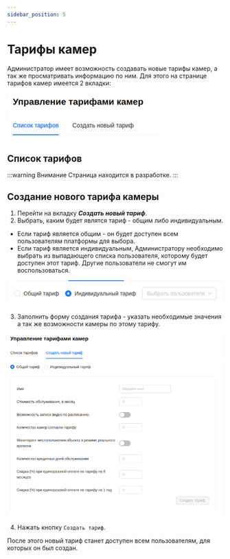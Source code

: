 ```yaml
---
sidebar_position: 5
---
```


#  Тарифы камер

Администратор имеет возможность создавать новые тарифы камер, а так же просматривать информацию по ним. Для этого на странице тарифов камер имеется 2 вкладки:

![](./imgs/camera-tarif-add-ru.png)


## Список тарифов

:::warning Внимание
    Страница находится в разработке.
:::

## Создание нового тарифа камеры

1. Перейти на вкладку ***Создать новый тариф***.
2. Выбрать, каким будет являтся тариф - общим либо индивидуальным.

- Если тариф является общим - он будет доступен всем пользователям платформы для выбора.
- Если тариф является индивидуальным, Администратору необходимо выбрать из выпадающего списка пользователя, которому будет доступен этот тариф. Другие пользователи не смогут им воспользоваться.

![](./imgs/tracker-tarif-ind-ru.png)

3. Заполнить форму создания тарифа - указать необходимые значения а так же возможности камеры по этому тарифу.

![](./imgs/camera-tarif-create-ru.png)

4. Нажать кнопку `Создать тариф`.  

После этого новый тариф станет доступен всем пользователям, для которых он был создан.